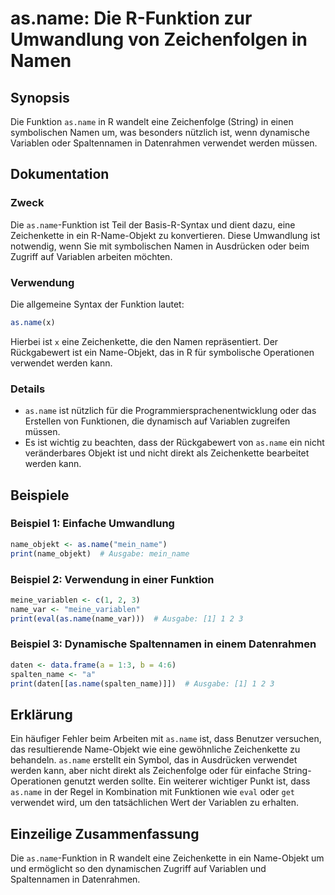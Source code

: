 <!--
Meta Description: # as.name: Die R-Funktion zur Umwandlung von Zeichenfolgen in Namen ## Synopsis Die Funktion `as.name` in R wandelt eine Zeichenfolge (String) in eine...
Meta Keywords: name, ist, die, ein, funktion
-->

# as.name: Die R-Funktion zur Umwandlung von Zeichenfolgen in Namen

## Synopsis
Die Funktion `as.name` in R wandelt eine Zeichenfolge (String) in einen symbolischen Namen um, was besonders nützlich ist, wenn dynamische Variablen oder Spaltennamen in Datenrahmen verwendet werden müssen.

## Dokumentation
### Zweck
Die `as.name`-Funktion ist Teil der Basis-R-Syntax und dient dazu, eine Zeichenkette in ein R-Name-Objekt zu konvertieren. Diese Umwandlung ist notwendig, wenn Sie mit symbolischen Namen in Ausdrücken oder beim Zugriff auf Variablen arbeiten möchten.

### Verwendung
Die allgemeine Syntax der Funktion lautet:

```R
as.name(x)
```

Hierbei ist `x` eine Zeichenkette, die den Namen repräsentiert. Der Rückgabewert ist ein Name-Objekt, das in R für symbolische Operationen verwendet werden kann.

### Details
- `as.name` ist nützlich für die Programmiersprachenentwicklung oder das Erstellen von Funktionen, die dynamisch auf Variablen zugreifen müssen.
- Es ist wichtig zu beachten, dass der Rückgabewert von `as.name` ein nicht veränderbares Objekt ist und nicht direkt als Zeichenkette bearbeitet werden kann.

## Beispiele
### Beispiel 1: Einfache Umwandlung
```R
name_objekt <- as.name("mein_name")
print(name_objekt)  # Ausgabe: mein_name
```

### Beispiel 2: Verwendung in einer Funktion
```R
meine_variablen <- c(1, 2, 3)
name_var <- "meine_variablen"
print(eval(as.name(name_var)))  # Ausgabe: [1] 1 2 3
```

### Beispiel 3: Dynamische Spaltennamen in einem Datenrahmen
```R
daten <- data.frame(a = 1:3, b = 4:6)
spalten_name <- "a"
print(daten[[as.name(spalten_name)]])  # Ausgabe: [1] 1 2 3
```

## Erklärung
Ein häufiger Fehler beim Arbeiten mit `as.name` ist, dass Benutzer versuchen, das resultierende Name-Objekt wie eine gewöhnliche Zeichenkette zu behandeln. `as.name` erstellt ein Symbol, das in Ausdrücken verwendet werden kann, aber nicht direkt als Zeichenfolge oder für einfache String-Operationen genutzt werden sollte. Ein weiterer wichtiger Punkt ist, dass `as.name` in der Regel in Kombination mit Funktionen wie `eval` oder `get` verwendet wird, um den tatsächlichen Wert der Variablen zu erhalten.

## Einzeilige Zusammenfassung
Die `as.name`-Funktion in R wandelt eine Zeichenkette in ein Name-Objekt um und ermöglicht so den dynamischen Zugriff auf Variablen und Spaltennamen in Datenrahmen.